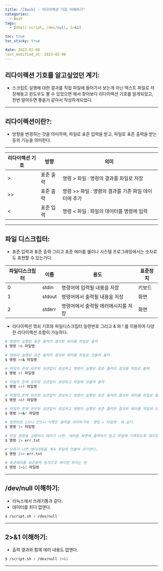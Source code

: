 ```yaml
---
title: "[Bash] - 리다이렉션 기호 이해하기"
categories:
  - Bash
tags:
  - [Shell script, /dev/null, 2>&1]

toc: true
toc_sticky: true

date: 2023-02-08
last_modified_at: 2023-02-08
---
```


## 리다이렉션 기호를 알고싶었던 계기:
- 스크립트 실행에 대한 결과를 직접 파일에 들어가서 보는게 아닌 텍스트 파일로 저장해놓고 윈도우도 볼 수 있었으면 해서 찾아보다 리다이렉션 기호를 알게되었고, 한번 알아두면 좋을거 같아서 작성하게되었다.

* * *

## 리다이렉션이란?:
- 방향을 변경하는 것을 의미하며, 파일로 표준 입력을 받고, 파일로 표준 출력을 받는 등의 기능을 의미한다.

* * *

|리다이렉션 기호|방향|의미|
|---|---|---|
|>|표준 출력|명령 > 파일 : 명령의 결과를 파일로 저장|
|>>|표준 출력|명령 >> 파일 : 명령의 결과를 기존 파일 데이터에 추가|
|<|표준 입력|명령 < 파일 : 파일의 데이터를 명령에 입력|

* * *

## 파일 디스크립터:
- 표준 입력과 표준 출력 그리고 표준 에러를 쉘이나 시스템 프로그래밍에서는 숫자로도 표현할 수 있는거다.

|파일디스크립터|이름|용도|표준장치|
|---|---|---|---|
|0|stdin|명령어에 입력될 내용을 저장|키보드|
|1|stdout|명령어에서 출력될 내용을 저장|화면|
|2|stderr|명령어에서 출력될 에러메시지를 저장|화면|

- 리다이렉션 꺾쇠 기호와 파일디스크립터 일련번호 그리고 & 와 ! 를 이용하여 다양한 리다이렉션 조합이 가능하다.

```bash
# 명령이 실행된 표준 출력의 결과와 에러를 파일로 출력
$ 명령 >& 파일명
 
# 명령이 실행된 표준 출력의 결과와 에러를 파일로 덧붙여 출력
$ 명령 >>& 파일명
 
# 파일의 존재 유무와 상관없이 생성하고 명령이 실행된 표준 출력의 결과를 파일로 출력
$ 명령 >! 파일명 

# 파일의 존재 유무와 상관없이 생성하고 파일에 덧붙여 출력
$ 명령 >>! 파일명 

# 파일의 존재 유무와 상관없이 생성하고 명령이 실행된 표준 출력의 결과와 에러를 파일로 출력
$ 명령 >&! 파일명 
 
# 파일의 존재 유무와 상관없이 생성하고 명령이 실행된 표준 출력의 결과와 에러를 파일에 덧붙여 출력
$ 명령 >>&! 파일명
```

```bash
# 일련번호 1쓰나 안쓰나 어쨋든 출력을 의미하기에 '명령 > 파일명' 와 같다. 
$ 명령 1> 파일명
 
# 만일 명령을 실행하다 에러가 나면, 에러를 화면에 출력하지 말고 파일에 기록하도록 재지정
$ 명령 2> err.txt
 
# 오류가 나면 에러내용을 계속 파일에 덧붙여 추가한다.
$ 명령 2>> err.txt 

# 표준에러를 표준출력 동작으로 재지정 하라는 뜻
$ 명령 2>&1 파일명
```
* * *

## /dev/null 이해하기:
- 리눅스에서 쓰레기통과 같다.
- 데이터를 죄다 없앤다.
```bash
$ /script.sh > /dev/null
```

* * *

## 2>&1 이해하기:
- 출력 결과와 함께 에러 내용도 없앤다.
```bash
$ /script.sh > /dev/null 2>&1
```

* * *